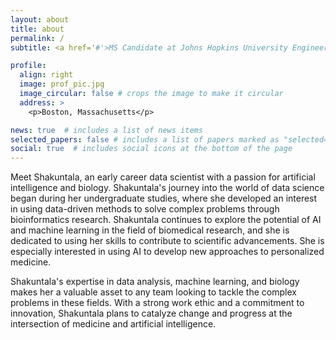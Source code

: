 ```yaml
---
layout: about
title: about
permalink: /
subtitle: <a href='#'>MS Candidate at Johns Hopkins University Engineering</a>

profile:
  align: right
  image: prof_pic.jpg
  image_circular: false # crops the image to make it circular
  address: >
    <p>Boston, Massachusetts</p>

news: true  # includes a list of news items
selected_papers: false # includes a list of papers marked as "selected={true}"
social: true  # includes social icons at the bottom of the page
---
```


Meet Shakuntala, an early career data scientist with a passion for artificial intelligence and biology. Shakuntala's journey into the world of data science began during her undergraduate studies, where she developed an interest in using data-driven methods to solve complex problems through bioinformatics research. Shakuntala continues to explore the potential of AI and machine learning in the field of biomedical research, and she is dedicated to using her skills to contribute to scientific advancements. She is especially interested in using AI to develop new approaches to personalized medicine.

Shakuntala's expertise in data analysis, machine learning, and biology makes her a valuable asset to any team looking to tackle the complex problems in these fields. With a strong work ethic and a commitment to innovation, Shakuntala plans to catalyze change and progress at the intersection of medicine and artificial intelligence. 


<!-- Link to your favorite [subreddit](http://reddit.com). You can put a picture in, too. The code is already in, just name your picture `prof_pic.jpg` and put it in the `img/` folder.

Put your address / P.O. box / other info right below your picture. You can also disable any these elements by editing `profile` property of the YAML header of your `_pages/about.md`. Edit `_bibliography/papers.bib` and Jekyll will render your [publications page](/al-folio/publications/) automatically.

Link to your social media connections, too. This theme is set up to use [Font Awesome icons](http://fortawesome.github.io/Font-Awesome/) and [Academicons](https://jpswalsh.github.io/academicons/), like the ones below. Add your Facebook, Twitter, LinkedIn, Google Scholar, or just disable all of them. -->
